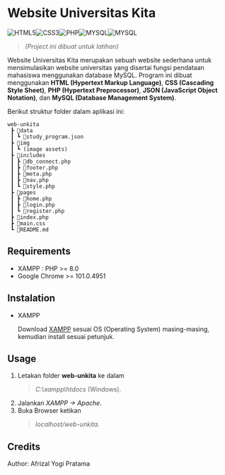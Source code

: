 # Website Universitas Kita

<div style="display:inline-flex">
<img alt="HTML5" src="https://img.shields.io/badge/html5%20-%23E34F26.svg?&style=for-the-badge&logo=html5&logoColor=white"/> 
<img alt="CSS3" src="https://img.shields.io/badge/css3%20-%231572B6.svg?&style=for-the-badge&logo=css3&logoColor=white"/>
<img alt="PHP" src="https://img.shields.io/badge/php-%23777BB4.svg?&style=for-the-badge&logo=php&logoColor=white"/>
<img alt="MYSQL" src="https://img.shields.io/badge/json-00000F?style=for-the-badge&logo=json&logoColor=white"/>
<img alt="MYSQL" src="https://img.shields.io/badge/MySQL-00758f?style=for-the-badge&logo=mysql&logoColor=white"/>
</div>

<br/>

> _(Project ini dibuat untuk latihan)_

Website Universitas Kita merupakan sebuah website sederhana untuk mensimulasikan website universitas yang disertai fungsi pendataan mahasiswa menggunakan database MySQL. Program ini dibuat menggunakan **HTML (Hypertext Markup Language)**, **CSS (Cascading Style Sheet)**, **PHP (Hypertext Preprocessor)**, **JSON (JavaScript Object Notation)**, dan **MySQL (Database Management System)**.

Berikut struktur folder dalam aplikasi ini:

```
web-unkita
 ┣ 📂data
 ┃ ┗ 📜study_program.json
 ┣ 📂img
 ┃ ┗ (image assets)
 ┣ 📂includes
 ┃ ┣ 📜db_connect.php
 ┃ ┣ 📜footer.php
 ┃ ┣ 📜meta.php
 ┃ ┣ 📜nav.php
 ┃ ┗ 📜style.php
 ┣ 📂pages
 ┃ ┣ 📜home.php
 ┃ ┣ 📜login.php
 ┃ ┗ 📜register.php
 ┣ 📜index.php
 ┣ 📜main.css
 ┗ 📜README.md
```

## Requirements

- XAMPP : PHP >= 8.0
- Google Chrome >= 101.0.4951

## Instalation

- XAMPP

  Download [XAMPP](https://www.apachefriends.org/download.html) sesuai OS (Operating System) masing-masing, kemudian install sesuai petunjuk.

## Usage

1. Letakan folder **web-unkita** ke dalam
   > _C:\xampp\htdocs_ (Windows).
2. Jalankan _XAMPP -> Apache_.
3. Buka Browser ketikan
   > _localhost/web-unkita_.

## Credits

Author: Afrizal Yogi Pratama
